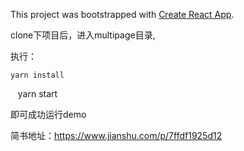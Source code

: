 This project was bootstrapped with [Create React App](https://github.com/facebookincubator/create-react-app).

clone下项目后，进入multipage目录,

执行：

    yarn install
    
    yarn start
    
即可成功运行demo

简书地址：https://www.jianshu.com/p/7ffdf1925d12
